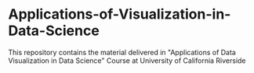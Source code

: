 # Applications-of-Visualization-in-Data-Science
This repository contains the material delivered in "Applications of Data Visualization in Data Science" Course at University of  California Riverside
